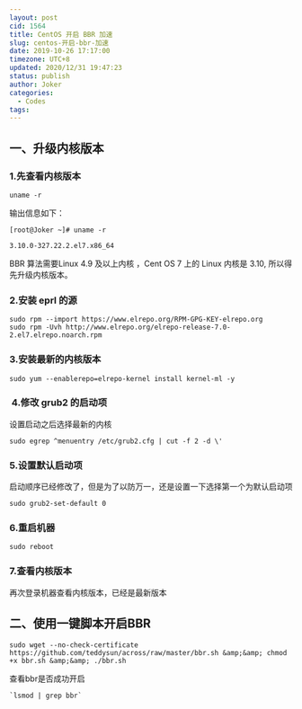 ```yaml
---
layout: post
cid: 1564
title: CentOS 开启 BBR 加速
slug: centos-开启-bbr-加速
date: 2019-10-26 17:17:00
timezone: UTC+8
updated: 2020/12/31 19:47:23
status: publish
author: Joker
categories: 
  - Codes
tags: 
---
```



一、升级内核版本
--------

### 1.先查看内核版本

```
uname -r
```

输出信息如下：

```
[root@Joker ~]# uname -r

3.10.0-327.22.2.el7.x86_64
```

BBR 算法需要Linux 4.9 及以上内核 ，Cent OS 7 上的 Linux 内核是 3.10, 所以得先升级内核版本。

### 2.安装 eprl 的源

```
sudo rpm --import https://www.elrepo.org/RPM-GPG-KEY-elrepo.org
sudo rpm -Uvh http://www.elrepo.org/elrepo-release-7.0-2.el7.elrepo.noarch.rpm
```

### 3.安装最新的内核版本

```
sudo yum --enablerepo=elrepo-kernel install kernel-ml -y
```

###  4.修改 grub2 的启动项

设置启动之后选择最新的内核

```
sudo egrep ^menuentry /etc/grub2.cfg | cut -f 2 -d \'
```

### 5.设置默认启动项

启动顺序已经修改了，但是为了以防万一，还是设置一下选择第一个为默认启动项

```
sudo grub2-set-default 0
```

### 6.重启机器

```
sudo reboot
```

### 7.查看内核版本

再次登录机器查看内核版本，已经是最新版本                                                                                                                                                                                                                                                                                          

## **二、使用一键脚本开启BBR**

```
sudo wget --no-check-certificate https://github.com/teddysun/across/raw/master/bbr.sh &amp;&amp; chmod +x bbr.sh &amp;&amp; ./bbr.sh
```

查看bbr是否成功开启

```
`lsmod | grep bbr`
```

